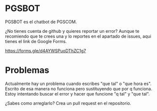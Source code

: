 # PGSBOT

PGSBOT es el chatbot de PGSCOM.

¿No tienes cuenta de github y quieres reportar un error? Aunque te recomiendo que te crees una y lo reportes en el apartado de issues, aqui tienes el link de Google Forms.

https://forms.gle/d4AYWSPuoDThZC1g7

# Problemas

Actualmente hay un problema cuando escribes "que tal" o "que hora es". Escrito de esa manera no funciona pero sustituyendo que por q funciona. Estoy intentando buscar el error y hacer que funcione "q tal" y "que tal".

¿Sabes como arreglarlo? Crea un pull request en el repositorio.
